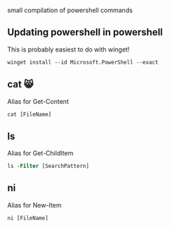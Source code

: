 small compilation of powershell commands

## Updating powershell in powershell

This is probably easiest to do with winget!

```ps
winget install --id Microsoft.PowerShell --exact
```

## cat 😸

Alias for Get-Content

```ps
cat [FileName]
```

## ls

Alias for Get-ChildItem

```ps
ls -Filter [SearchPattern]
```

## ni

Alias for New-Item

```ps
ni [FileName]
```


